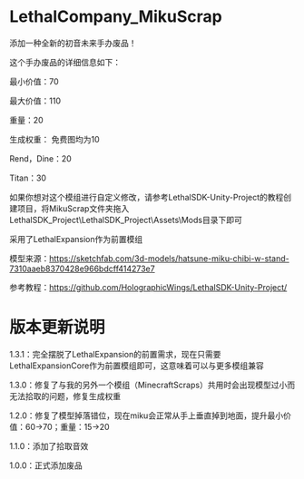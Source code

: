 # LethalCompany_MikuScrap

添加一种全新的初音未来手办废品！

这个手办废品的详细信息如下：

最小价值：70

最大价值：110

重量：20

生成权重：
免费图均为10

Rend，Dine：20

Titan：30

如果你想对这个模组进行自定义修改，请参考LethalSDK-Unity-Project的教程创建项目，将MikuScrap文件夹拖入LethalSDK_Project\LethalSDK_Project\Assets\Mods目录下即可

采用了LethalExpansion作为前置模组

模型来源：https://sketchfab.com/3d-models/hatsune-miku-chibi-w-stand-7310aaeb8370428e966bdcff414273e7

参考教程：https://github.com/HolographicWings/LethalSDK-Unity-Project/

# 版本更新说明

1.3.1：完全摆脱了LethalExpansion的前置需求，现在只需要LethalExpansionCore作为前置模组即可，这意味着可以与更多模组兼容

1.3.0：修复了与我的另外一个模组（MinecraftScraps）共用时会出现模型过小而无法拾取的问题，修复生成权重

1.2.0：修复了模型掉落错位，现在miku会正常从手上垂直掉到地面，提升最小价值：60→70；重量：15→20

1.1.0：添加了拾取音效

1.0.0：正式添加废品
